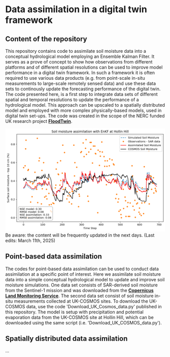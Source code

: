 # Data assimilation in a digital twin framework
## Content of the repository
This repository contains code to assimilate soil moisture data into a conceptual hydrological model employing an Ensemble Kalman Filter.
It serves as a prove of concept to show how observations from different platforms and of different spatial resolutions can be used to improve model performance in a digital twin framework. In such a framework it is often required to use various data products (e.g. from point-scale in-situ measurements to large-scale remotely sensed data) and use these data sets to continously update the forecasting performance of the digital twin. The code presented here, is a first step to integrate data sets of different spatial and temporal resolutions to update the performance of a hydrological model. This approach can be upscaled to a spatially distributed model and employed with more complex physically-based models, used in digital twin set-ups. The code was created in the scope of the NERC funded UK research project [**FloodTwin**](https://www.hull.ac.uk/work-with-us/more/media-centre/news/2024/innovative-digital-twin-project-will-transform-flooding-forecasting-and-decision-making).

![Image](images/Figure_point_based_DA.png)
Be aware: the content will be frequently updated in the next days. (Last edits: March 11th, 2025)

## Point-based data assimilation
The codes for point-based data assimilation can be used to conduct data assimilation at a specific point of interest. Here we assimilate soil moisture data into a simple conceptual hydrological model to update and improve soil moisture simulations. One data set consists of SAR-derived soil moisture from the Sentinel-1 mission and was downloaded from the [**Copernicus Land Monitoring Service**](https://land.copernicus.eu/en/products/soil-moisture/daily-surface-soil-moisture-v1.0). The second data set consist of soil moisture in-situ measurements collected at UK-COSMOS sites. To download the UK-COSMOS data, use the code 'Download_UK_Cosmos_data.py' published in this repository. The model is setup with precipitation and potential evaporation data from the UK-COSMOS site at Hollin Hill, which can be downloaded using the same script (i.e. 'Download_UK_COSMOS_data.py'). 


## Spatially distributed data assimilation
...
